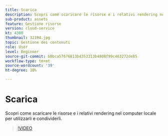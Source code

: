 ```yaml
---
title: Scarica
description: Scopri come scaricare le risorse e i relativi rendering nel computer locale per utilizzarli e condividerli.
sub-product: assets
feature: Gestione risorse
version: cloud-service
kt: 4300
thumbnail: 32194.jpg
topic: Gestione dei contenuti
role: User
level: Beginner
source-git-commit: b0bca57676813bd353213b4808f99c463272de85
workflow-type: tm+mt
source-wordcount: '39'
ht-degree: 10%

---
```



# Scarica

Scopri come scaricare le risorse e i relativi rendering nel computer locale per utilizzarli e condividerli.

>[!VIDEO](https://video.tv.adobe.com/v/35090/?quality=12&learn=on&hidetitle=true)
